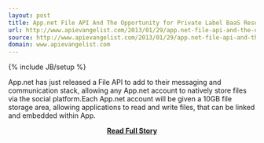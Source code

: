 ```yaml
---
layout: post
title: App.net File API And The Opportunity for Private Label BaaS Resources
url: http://www.apievangelist.com/2013/01/29/app.net-file-api-and-the-opportunity-for-private-label-baas-resources/
source: http://www.apievangelist.com/2013/01/29/app.net-file-api-and-the-opportunity-for-private-label-baas-resources/
domain: www.apievangelist.com
---
```

{% include JB/setup %}<p>App.net has just released a File API to add to their messaging and communication stack, allowing any App.net account to natively store files via the social platform.Each App.net account will be given a 10GB file storage area, allowing applications to read and write files, that can be linked and embedded within App.</p>
<center><p><a href="http://www.apievangelist.com/2013/01/29/app.net-file-api-and-the-opportunity-for-private-label-baas-resources/" style='padding:25px; font-sze:18px; font-weight: bold;'>Read Full Story</a></p></center>
